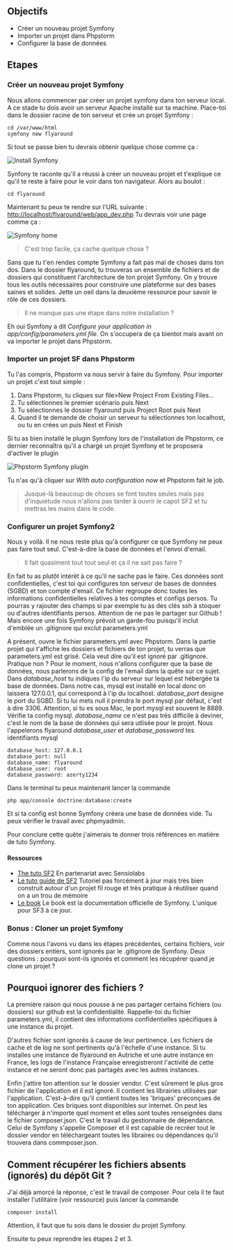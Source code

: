 ## Objectifs

* Créer un nouveau projet Symfony
* Importer un projet dans Phpstorm
* Configurer la base de données

## Etapes

### Créer un nouveau projet Symfony

Nous allons commencer par créer un projet symfony dans ton serveur local. A ce stade tu dois avoir un serveur Apache installé sur ta machine.
Place-toi dans le dossier racine de ton serveur et crée un projet Symfony :

    cd /var/www/html
    symfony new flyaround

Si tout se passe bien tu devrais obtenir quelque chose comme ça :

![Install Symfony](http://images.innoveduc.fr/sf2_install.png)

Synfony te raconte qu'il a réussi à créer un nouveau projet et t'explique ce qu'il te reste à faire pour le voir dans ton navigateur.
Alors au boulot :

    cd flyaround

Maintenant tu peux te rendre sur l'URL suivante : [http://localhost/flyaround/web/app_dev.php](http://localhost/flyaround/web/app_dev.php)
Tu devrais voir une page comme ça :

![Symfony home](http://images.innoveduc.fr/sf2_home.png)

> C'est trop facile, ça cache quelque chose ?

Sans que tu t'en rendes compte Symfony a fait pas mal de choses dans ton dos. Dans le dossier flyaround, tu trouveras un ensemble de fichiers et de dossiers qui constituent l'architecture de ton projet Symfony. On y trouve tous les outils nécessaires pour construire une plateforme sur des bases saines et solides. Jette un oeil dans la deuxième ressource pour savoir le rôle de ces dossiers.

> Il ne manque pas une étape dans notre installation ?

Eh oui Symfony a dit *Configure your application in app/config/parameters.yml file*. On s'occupera de ça bientot mais avant on va importer le projet dans Phpstorm.

### Importer un projet SF dans Phpstorm

Tu l'as compris, Phpstorm va nous servir à faire du Symfony.
Pour importer un projet c'est tout simple :

1. Dans Phpstorm, tu cliques sur file>New Project From Existing Files...
2. Tu sélectionnes le premier scénario puis Next
3. Tu sélectionnes le dossier flyaround puis Project Root puis Next
4. Quand il te demande de choisir un serveur tu sélectionnes ton localhost, ou tu en crées un puis Next et Finish

Si tu as bien installé le plugin Symfony lors de l'installation de Phpstorm, ce dernier reconnaîtra qu'il a chargé un projet Symfony et te proposera d'activer le plugin

![Phpstorm Symfony plugin](http://images.innoveduc.fr/sf2_plugin.png)

Tu n'as qu'à cliquer sur *With auto configuration now* et Phpstorm fait le job.

> Jusque-là beaucoup de choses se font toutes seules mais pas d'inquiétude nous n'allons pas tarder à ouvrir le capot SF2 et tu mettras les mains dans le code.

### Configurer un projet Symfony2

Nous y voilà. Il ne nous reste plus qu'à configurer ce que Symfony ne peux pas faire tout seul. C'est-à-dire la base de données et l'envoi d'email.

> Il fait quasiment tout tout seul et ça il ne sait pas faire ?

En fait tu as plutôt intérêt à ce qu'il ne sache pas le faire. Ces données sont confidentielles, c'est toi qui configures ton serveur de bases de données (SGBD) et ton compte d'email. Ce fichier regroupe donc toutes les informations confidentielles relatives à tes comptes et configs persos. Tu pourras y rajouter des champs si par exemple tu as des clés ssh à stoquer ou d'autres identifiants persos.
Attention de ne pas le partager sur Github ! Mais encore une fois Symfony prévoit un garde-fou puisqu'il inclut d'emblée un .gitignore qui exclut parameters.yml

A présent, ouvre le fichier parameters.yml avec Phpstorm. Dans la partie projet qui t'affiche les dossiers et fichiers de ton projet, tu verras que parameters.yml est grisé. Cela veut dire qu'il est ignoré par .gitignore. Pratique non ?
Pour le moment, nous n'allons configurer que la base de données, nous parlerons de la config de l'email dans la quête sur ce sujet.
Dans *database_host* tu indiques l'ip du serveur sur lequel est hébergée ta base de données. Dans notre cas, mysql est installé en local donc on laissera 127.0.0.1, qui correspond à l'ip du localhost.
*database_port* designe le port du SGBD. Si tu lui mets null il prendra le port mysql par défaut, c'est à dire 3306. Attention, si tu es sous Mac, le port mysql est souvent le 8889. Vérifie ta config mysql.
*database_name* ce n'est pas très difficile à deviner, c'est le nom de la base de données qui sera utlisée pour le projet. Nous l'appelerons flyaround
*database_user* et *database_password* tes identifiants mysql

    database_host: 127.0.0.1
    database_port: null
    database_name: flyaround
    database_user: root
    database_password: azerty1234

Dans le terminal tu peux maintenant lancer la commande

    php app/console doctrine:database:create

Et si ta config est bonne Symfony créera une base de données vide. Tu peux vérifier le travail avec phpmyadmin.

Pour conclure cette quête j'aimerais te donner trois références en matière de tuto Symfony.

#### Ressources

* [The tuto SF2](https://openclassrooms.com/courses/developpez-votre-site-web-avec-le-framework-symfony2)
  En partenariat avec Sensiolabs
* [Le tuto guide de SF2](http://jobeet.thuau.fr/sommaire)
  Tutoriel pas forcément à jour mais très bien construit autour d'un projet fil rouge et très pratique à réutiliser quand on a un trou de mémoire
* [Le book](http://symfony.com/doc/current/book/index.html)
  Le book est la documentation officielle de Symfony. L'unique pour SF3 à ce jour.

### Bonus : Cloner un projet Symfony

Comme nous l'avons vu dans les étapes précédentes, certains fichiers, voir des dossiers entiers, sont ignorés par le .gitignore de Symfony. Deux questions : pourquoi sont-ils ignorés et comment les récupérer quand je clone un projet ?

Pourquoi ignorer des fichiers ?
-------------------------------
La première raison qui nous pousse à ne pas partager certains fichiers (ou dossiers) sur github est la confidentialité. Rappelle-toi du fichier parameters.yml, il contient des informations confidentielles spécifiques à une instance du projet.

D'autres fichier sont ignorés à cause de leur pertinence. Les fichiers de cache et de log ne sont pertinents qu'à l'échelle d'une instance. Si tu installes une instance de flyaround en Autriche et une autre instance en France, les logs de l'instance Française enregistreront l'activité de cette instance et ne seront donc pas partagés avec les autres instances.

Enfin j'attire ton attention sur le dossier vendor. C'est sûrement le plus gros fichier de l'application et il est ignoré. Il contient les librairies utilisées par l'application. C'est-à-dire qu'il contient toutes les 'briques' préconçues de ton application. Ces briques sont disponibles sur internet. On peut les télécharger à n'importe quel moment et elles sont toutes renseignées dans le fichier composer.json.
C'est le travail du gestionnaire de dépendance. Celui de Symfony s'appelle Composer et il est capable de recréer tout le dossier vendor en téléchargeant toutes les libraires ou dépendances qu'il trouvera dans commposer.json.

Comment récupérer les fichiers absents (ignorés) du dépôt Git ?
---------------------------------------------------------------

J'ai déjà amorcé la réponse, c'est le travail de composer. Pour cela il te faut installer l'utilitaire (voir ressource) puis lancer la commande

    composer install

Attention, il faut que tu sois dans le dossier du projet Symfony.

Ensuite tu peux reprendre les étapes 2 et 3.
